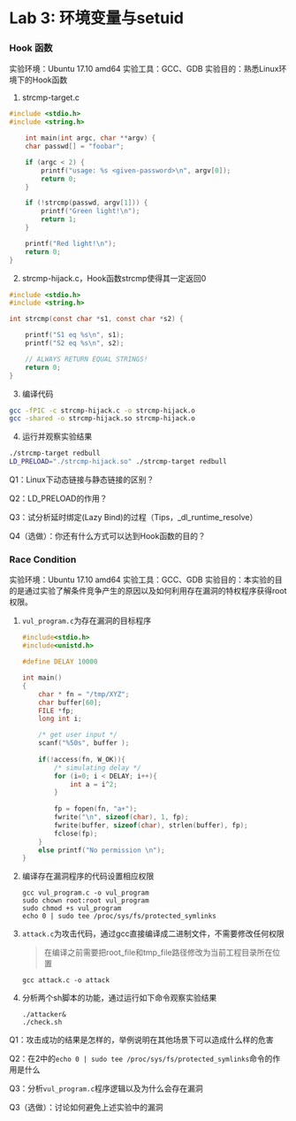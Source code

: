 # Lab 3: 环境变量与setuid
### Hook 函数
实验环境：Ubuntu 17.10 amd64
实验工具：GCC、GDB
实验目的：熟悉Linux环境下的Hook函数

1. strcmp-target.c

```c
#include <stdio.h>
#include <string.h>

	int main(int argc, char **argv) {
	char passwd[] = "foobar";

	if (argc < 2) {
		printf("usage: %s <given-password>\n", argv[0]);
		return 0;
	}

	if (!strcmp(passwd, argv[1])) {
		printf("Green light!\n");
		return 1;
	}

	printf("Red light!\n");
	return 0;
}
```
2. strcmp-hijack.c，Hook函数strcmp使得其一定返回0

```c
#include <stdio.h>
#include <string.h>

int strcmp(const char *s1, const char *s2) {

	printf("S1 eq %s\n", s1);
	printf("S2 eq %s\n", s2);

	// ALWAYS RETURN EQUAL STRINGS!
	return 0;
}
```

3. 编译代码

```sh
gcc -fPIC -c strcmp-hijack.c -o strcmp-hijack.o
gcc -shared -o strcmp-hijack.so strcmp-hijack.o
```

4. 运行并观察实验结果

```sh
./strcmp-target redbull
LD_PRELOAD="./strcmp-hijack.so" ./strcmp-target redbull
```
Q1：Linux下动态链接与静态链接的区别？

Q2：LD_PRELOAD的作用？

Q3：试分析延时绑定(Lazy Bind)的过程（Tips，_dl_runtime_resolve）

Q4（选做）：你还有什么方式可以达到Hook函数的目的？


### Race Condition
实验环境：Ubuntu 17.10 amd64
实验工具：GCC、GDB
实验目的：本实验的目的是通过实验了解条件竞争产生的原因以及如何利用存在漏洞的特权程序获得root权限。

1. `vul_program.c`为存在漏洞的目标程序

   ```c
   #include<stdio.h>
   #include<unistd.h>

   #define DELAY 10000

   int main()
   {
       char * fn = "/tmp/XYZ";
       char buffer[60];
       FILE *fp;
       long int i;

       /* get user input */
       scanf("%50s", buffer );
       
       if(!access(fn, W_OK)){
           /* simulating delay */
           for (i=0; i < DELAY; i++){
               int a = i^2;
           }
           
           fp = fopen(fn, "a+");
           fwrite("\n", sizeof(char), 1, fp);
           fwrite(buffer, sizeof(char), strlen(buffer), fp);
           fclose(fp);
       }
       else printf("No permission \n");
   }
   ```

2. 编译存在漏洞程序的代码设置相应权限

   ```shell
   gcc vul_program.c -o vul_program
   sudo chown root:root vul_program
   sudo chmod +s vul_program
   echo 0 | sudo tee /proc/sys/fs/protected_symlinks
   ```

3. `attack.c`为攻击代码，通过gcc直接编译成二进制文件，不需要修改任何权限

   > 在编译之前需要把root_file和tmp_file路径修改为当前工程目录所在位置

   ```shell
   gcc attack.c -o attack
   ```

4. 分析两个sh脚本的功能，通过运行如下命令观察实验结果

   ```shell
   ./attacker&
   ./check.sh
   ```

Q1：攻击成功的结果是怎样的，举例说明在其他场景下可以造成什么样的危害

Q2：在2中的`echo 0 | sudo tee /proc/sys/fs/protected_symlinks`命令的作用是什么

Q3：分析`vul_program.c`程序逻辑以及为什么会存在漏洞

Q3（选做）：讨论如何避免上述实验中的漏洞
